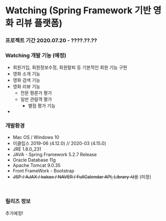 # Watching (Spring Framework 기반 영화 리뷰 플랫폼)

### 프로젝트 기간 2020.07.20 - ????.??.??
 
### Watching 개발 기능 (예정)
 - 회원가입, 회원정보수정, 회원탈퇴 등 기본적인 회원 기능 구현
 - 영화 소개 기능
 - 영화 검색 기능
 - 영화 리뷰 기능
   - 전문 평론가 평가
   - 일반 관람객 평가
     - 별점 평가 기능
 - 
 
 
### 개발환경

 - Mac OS / Windows 10
 - 이클립스 2019-06 (4.12.0) // 2020-03 (4.15.0)
 - JRE 1.8.0_231
 - JAVA - Spring Framework 5.2.7 Release
 - Oracle Database 11g
 - Apache Tomcat 9.0.35
 - Front FrameWork - Bootstrap
 - ~~JSP / AJAX / kakao / NAVER / FullCalendar API, Library 사용~~ (미정)

<br>


### 릴리즈 정보

추가예정!
